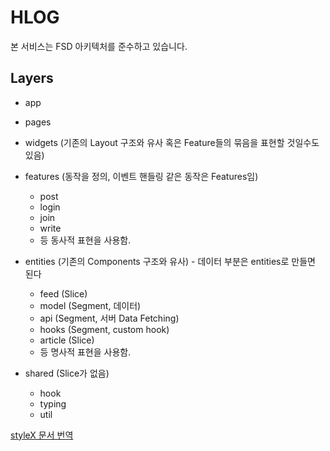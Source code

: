# HLOG

본 서비스는 FSD 아키텍처를 준수하고 있습니다.

## Layers

- app
- pages
- widgets (기존의 Layout 구조와 유사 혹은 Feature들의 묶음을 표현할 것일수도 있음)
- features (동작을 정의, 이벤트 핸들링 같은 동작은 Features임)
  - post
  - login
  - join
  - write
  - 등 동사적 표현을 사용함.
- entities (기존의 Components 구조와 유사) - 데이터 부분은 entities로 만들면 된다
  - feed (Slice)
  - model (Segment, 데이터)
  - api (Segment, 서버 Data Fetching)
  - hooks (Segment, custom hook)
  - article (Slice)
  - 등 명사적 표현을 사용함.
- shared (Slice가 없음)

  - hook
  - typing
  - util

[styleX 문서 번역](https://www.frontoverflow.com/magazine/4/Meta%EC%97%90%EC%84%9C%20%EB%A7%8C%EB%93%A0%20%EC%8A%A4%ED%83%80%EC%9D%BC%EB%A7%81%20%EC%8B%9C%EC%8A%A4%ED%85%9C%20StyleX)
